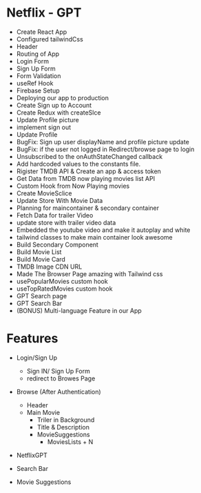 # Netflix - GPT

- Create React App
- Configured tailwindCss
- Header
- Routing of App
- Login Form
- Sign Up Form
- Form Validation
- useRef Hook
- Firebase Setup
- Deploying our app to production
- Create Sign up to Account
- Create Redux with createSlce
- Update Profile picture
- implement sign out
- Update Profile
- BugFix: Sign up user displayName and profile picture update
- BugFix: if the user not logged in Redirect/browse page to login
- Unsubscribed to the onAuthStateChanged callback
- Add hardcoded values to the constants file.
- Rigister TMDB API & Create an app & access token
- Get Data from TMDB now playing movies list API
- Custom Hook from Now Playing movies
- Create MovieSclice
- Update Store With Movie Data
- Planning for maincontainer & secondary container
- Fetch Data for trailer Video
- update store with trailer video data
- Embedded the youtube video and make it autoplay and white
- tailwind classes to make main container look awesome
- Build Secondary Component
- Build Movie List
- Build Movie Card
- TMDB Image CDN URL
- Made The Browser Page amazing with Tailwind css
- usePopularMovies custom hook
- useTopRatedMovies custom hook
- GPT Search page
- GPT Search Bar
- (BONUS) Multi-language Feature in our App

# Features

- Login/Sign Up
  - Sign IN/ Sign Up Form
  - redirect to Browes Page
- Browse (After Authentication)

  - Header
  - Main Movie
    - Triler in Background
    - Title & Description
    - MovieSuggestions
      - MoviesLists + N

- NetflixGPT
- Search Bar
- Movie Suggestions
